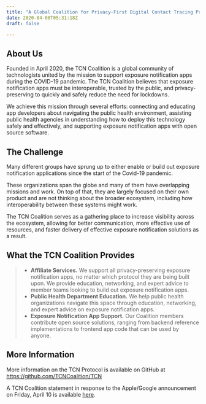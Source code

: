 ```yaml
---
title: "A Global Coalition for Privacy-First Digital Contact Tracing Protocols to Fight COVID-19"
date: 2020-04-08T05:31:18Z
draft: false

---
```


## About Us

Founded in April 2020, the TCN Coalition is a global community of technologists united by the mission to support exposure notification apps during the COVID-19 pandemic. The TCN Coalition believes that exposure notification apps must be interoperable, trusted by the public, and privacy-preserving to quickly and safely reduce the need for lockdowns. 

We achieve this mission through several efforts: connecting and educating app developers about navigating the public health environment, assisting public health agencies in understanding how to deploy this technology safely and effectively, and supporting exposure notification apps with open source software.

## The Challenge

Many different groups have sprung up to either enable or build out exposure notification applications since the start of the Covid-19 pandemic.

These organizations span the globe and many of them have overlapping missions and work. On top of that, they are largely focused on their own product and are not thinking about the broader ecosystem, including how interoperability between these systems might work. 

The TCN Coalition serves as a gathering place to increase visibility across the ecosystem, allowing for better communication, more effective use of resources, and faster delivery of effective exposure notification solutions as a result.

## What the TCN Coalition Provides

> - **Affiliate Services.** We support all privacy-preserving exposure notification apps, no matter which protocol they are being built upon. We provide education, networking, and expert advice to member teams looking to build out exposure notification apps. 
> - **Public Health Department Education.** We help public health organizations navigate this space through education, networking, and expert advice on exposure notification apps. 
> - **Exposure Notification App Support.** Our Coalition members contribute open source solutions, ranging from backend reference implementations to frontend app code that can be used by anyone.



##  More Information

More information on the TCN Protocol is available on GitHub at https://github.com/TCNCoalition/TCN

A TCN Coalition statement in response to the Apple/Google announcement on Friday, April 10 is available [here](https://bit.ly/2yRIitL). 

